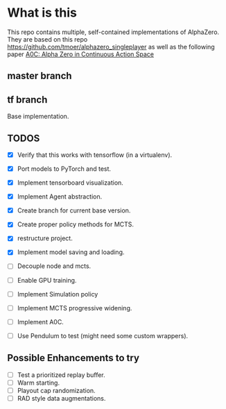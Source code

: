 # What is this
This repo contains multiple, self-contained implementations of AlphaZero. 
They are based on this repo https://github.com/tmoer/alphazero_singleplayer
as well as the following paper [A0C: Alpha Zero in Continuous Action Space](https://arxiv.org/pdf/1805.09613.pdf)

## master branch

## tf branch
Base implementation.  

## TODOS
- [x] Verify that this works with tensorflow (in a virtualenv).
- [x] Port models to PyTorch and test.
- [x] Implement tensorboard visualization.
- [x] Implement Agent abstraction.
- [x] Create branch for current base version.
- [x] Create proper policy methods for MCTS.
- [x] restructure project.
- [x] Implement model saving and loading.
- [ ] Decouple node and mcts.
- [ ] Enable GPU training.
- [ ] Implement Simulation policy
- [ ] Implement MCTS progressive widening.
- [ ] Implement A0C.
- [ ] Use Pendulum to test (might need some custom wrappers).


## Possible Enhancements to try
- [ ] Test a prioritized replay buffer.
- [ ] Warm starting.
- [ ] Playout cap randomization.
- [ ] RAD style data augmentations.
